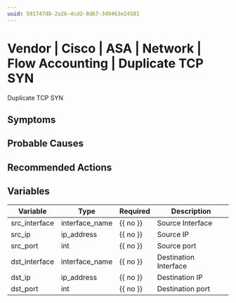 ```yaml
---
uuid: 591747d8-2a2b-4cd2-8d67-349463e24501
---
```

# Vendor | Cisco | ASA | Network | Flow Accounting | Duplicate TCP SYN

Duplicate TCP SYN

## Symptoms

## Probable Causes

## Recommended Actions

## Variables

Variable | Type | Required | Description
--- | --- | --- | ---
src_interface | interface_name | {{ no }} | Source Interface
src_ip | ip_address | {{ no }} | Source IP
src_port | int | {{ no }} | Source port
dst_interface | interface_name | {{ no }} | Destination Interface
dst_ip | ip_address | {{ no }} | Destination IP
dst_port | int | {{ no }} | Destination port
